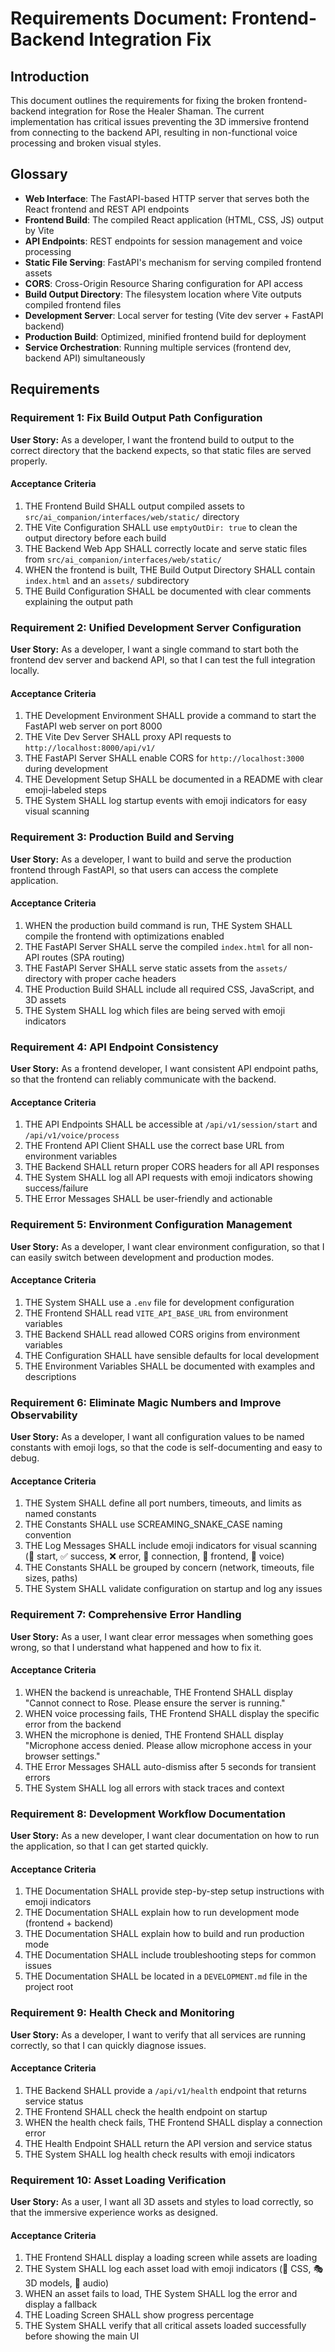 # Requirements Document: Frontend-Backend Integration Fix

## Introduction

This document outlines the requirements for fixing the broken frontend-backend integration for Rose the Healer Shaman. The current implementation has critical issues preventing the 3D immersive frontend from connecting to the backend API, resulting in non-functional voice processing and broken visual styles.

## Glossary

- **Web Interface**: The FastAPI-based HTTP server that serves both the React frontend and REST API endpoints
- **Frontend Build**: The compiled React application (HTML, CSS, JS) output by Vite
- **API Endpoints**: REST endpoints for session management and voice processing
- **Static File Serving**: FastAPI's mechanism for serving compiled frontend assets
- **CORS**: Cross-Origin Resource Sharing configuration for API access
- **Build Output Directory**: The filesystem location where Vite outputs compiled frontend files
- **Development Server**: Local server for testing (Vite dev server + FastAPI backend)
- **Production Build**: Optimized, minified frontend build for deployment
- **Service Orchestration**: Running multiple services (frontend dev, backend API) simultaneously

## Requirements

### Requirement 1: Fix Build Output Path Configuration

**User Story:** As a developer, I want the frontend build to output to the correct directory that the backend expects, so that static files are served properly.

#### Acceptance Criteria

1. THE Frontend Build SHALL output compiled assets to `src/ai_companion/interfaces/web/static/` directory
2. THE Vite Configuration SHALL use `emptyOutDir: true` to clean the output directory before each build
3. THE Backend Web App SHALL correctly locate and serve static files from `src/ai_companion/interfaces/web/static/`
4. WHEN the frontend is built, THE Build Output Directory SHALL contain `index.html` and an `assets/` subdirectory
5. THE Build Configuration SHALL be documented with clear comments explaining the output path

### Requirement 2: Unified Development Server Configuration

**User Story:** As a developer, I want a single command to start both the frontend dev server and backend API, so that I can test the full integration locally.

#### Acceptance Criteria

1. THE Development Environment SHALL provide a command to start the FastAPI web server on port 8000
2. THE Vite Dev Server SHALL proxy API requests to `http://localhost:8000/api/v1/`
3. THE FastAPI Server SHALL enable CORS for `http://localhost:3000` during development
4. THE Development Setup SHALL be documented in a README with clear emoji-labeled steps
5. THE System SHALL log startup events with emoji indicators for easy visual scanning

### Requirement 3: Production Build and Serving

**User Story:** As a developer, I want to build and serve the production frontend through FastAPI, so that users can access the complete application.

#### Acceptance Criteria

1. WHEN the production build command is run, THE System SHALL compile the frontend with optimizations enabled
2. THE FastAPI Server SHALL serve the compiled `index.html` for all non-API routes (SPA routing)
3. THE FastAPI Server SHALL serve static assets from the `assets/` directory with proper cache headers
4. THE Production Build SHALL include all required CSS, JavaScript, and 3D assets
5. THE System SHALL log which files are being served with emoji indicators

### Requirement 4: API Endpoint Consistency

**User Story:** As a frontend developer, I want consistent API endpoint paths, so that the frontend can reliably communicate with the backend.

#### Acceptance Criteria

1. THE API Endpoints SHALL be accessible at `/api/v1/session/start` and `/api/v1/voice/process`
2. THE Frontend API Client SHALL use the correct base URL from environment variables
3. THE Backend SHALL return proper CORS headers for all API responses
4. THE System SHALL log all API requests with emoji indicators showing success/failure
5. THE Error Messages SHALL be user-friendly and actionable

### Requirement 5: Environment Configuration Management

**User Story:** As a developer, I want clear environment configuration, so that I can easily switch between development and production modes.

#### Acceptance Criteria

1. THE System SHALL use a `.env` file for development configuration
2. THE Frontend SHALL read `VITE_API_BASE_URL` from environment variables
3. THE Backend SHALL read allowed CORS origins from environment variables
4. THE Configuration SHALL have sensible defaults for local development
5. THE Environment Variables SHALL be documented with examples and descriptions

### Requirement 6: Eliminate Magic Numbers and Improve Observability

**User Story:** As a developer, I want all configuration values to be named constants with emoji logs, so that the code is self-documenting and easy to debug.

#### Acceptance Criteria

1. THE System SHALL define all port numbers, timeouts, and limits as named constants
2. THE Constants SHALL use SCREAMING_SNAKE_CASE naming convention
3. THE Log Messages SHALL include emoji indicators for visual scanning (🚀 start, ✅ success, ❌ error, 🔌 connection, 🎨 frontend, 🎤 voice)
4. THE Constants SHALL be grouped by concern (network, timeouts, file sizes, paths)
5. THE System SHALL validate configuration on startup and log any issues

### Requirement 7: Comprehensive Error Handling

**User Story:** As a user, I want clear error messages when something goes wrong, so that I understand what happened and how to fix it.

#### Acceptance Criteria

1. WHEN the backend is unreachable, THE Frontend SHALL display "Cannot connect to Rose. Please ensure the server is running."
2. WHEN voice processing fails, THE Frontend SHALL display the specific error from the backend
3. WHEN the microphone is denied, THE Frontend SHALL display "Microphone access denied. Please allow microphone access in your browser settings."
4. THE Error Messages SHALL auto-dismiss after 5 seconds for transient errors
5. THE System SHALL log all errors with stack traces and context

### Requirement 8: Development Workflow Documentation

**User Story:** As a new developer, I want clear documentation on how to run the application, so that I can get started quickly.

#### Acceptance Criteria

1. THE Documentation SHALL provide step-by-step setup instructions with emoji indicators
2. THE Documentation SHALL explain how to run development mode (frontend + backend)
3. THE Documentation SHALL explain how to build and run production mode
4. THE Documentation SHALL include troubleshooting steps for common issues
5. THE Documentation SHALL be located in a `DEVELOPMENT.md` file in the project root

### Requirement 9: Health Check and Monitoring

**User Story:** As a developer, I want to verify that all services are running correctly, so that I can quickly diagnose issues.

#### Acceptance Criteria

1. THE Backend SHALL provide a `/api/v1/health` endpoint that returns service status
2. THE Frontend SHALL check the health endpoint on startup
3. WHEN the health check fails, THE Frontend SHALL display a connection error
4. THE Health Endpoint SHALL return the API version and service status
5. THE System SHALL log health check results with emoji indicators

### Requirement 10: Asset Loading Verification

**User Story:** As a user, I want all 3D assets and styles to load correctly, so that the immersive experience works as designed.

#### Acceptance Criteria

1. THE Frontend SHALL display a loading screen while assets are loading
2. THE System SHALL log each asset load with emoji indicators (🎨 CSS, 🎭 3D models, 🎵 audio)
3. WHEN an asset fails to load, THE System SHALL log the error and display a fallback
4. THE Loading Screen SHALL show progress percentage
5. THE System SHALL verify that all critical assets loaded successfully before showing the main UI
